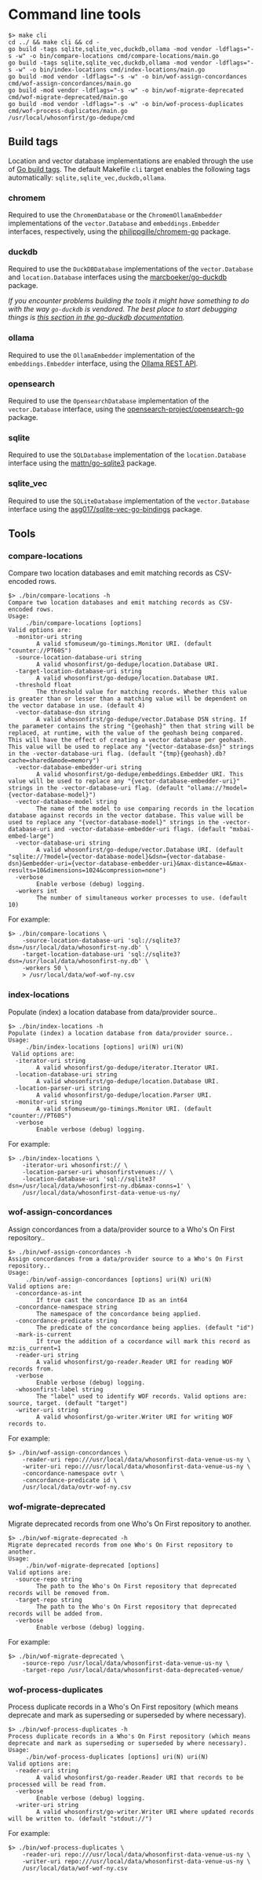 # Command line tools

```
$> make cli
cd ../ && make cli && cd -
go build -tags sqlite,sqlite_vec,duckdb,ollama -mod vendor -ldflags="-s -w" -o bin/compare-locations cmd/compare-locations/main.go
go build -tags sqlite,sqlite_vec,duckdb,ollama -mod vendor -ldflags="-s -w" -o bin/index-locations cmd/index-locations/main.go
go build -mod vendor -ldflags="-s -w" -o bin/wof-assign-concordances cmd/wof-assign-concordances/main.go
go build -mod vendor -ldflags="-s -w" -o bin/wof-migrate-deprecated cmd/wof-migrate-deprecated/main.go
go build -mod vendor -ldflags="-s -w" -o bin/wof-process-duplicates cmd/wof-process-duplicates/main.go
/usr/local/whosonfirst/go-dedupe/cmd
```

## Build tags

Location and vector database implementations are enabled through the use of [Go build tags](https://pkg.go.dev/go/build). The default Makefile `cli` target enables the following tags automatically: `sqlite,sqlite_vec,duckdb,ollama`.

### chromem

Required to use the `ChromemDatabase` or the `ChromemOllamaEmbedder` implementations of the `vector.Database` and `embeddings.Embedder` interfaces, respectively, using the [philippgille/chromem-go](https://github.com/philippgille/chromem-go) package.

### duckdb

Required to use the `DuckDBDatabase` implementations of the `vector.Database` and `location.Database` interfaces using the [marcboeker/go-duckdb](https://github.com/marcboeker/go-duckdb) package.

_If you encounter problems building the tools it might have something to do with the way `go-duckdb` is vendored. The best place to start debugging things is [this section in the go-duckdb documentation](https://github.com/marcboeker/go-duckdb?tab=readme-ov-file#vendoring)._

### ollama

Required to use the `OllamaEmbedder` implementation of the `embeddings.Embedder` interface, using the [Ollama REST API](https://github.com/ollama/ollama/blob/main/docs/api.md).

### opensearch

Required to use the `OpensearchDatabase` implementation of the `vector.Database` interface, using the [opensearch-project/opensearch-go](https://github.com/opensearch-project/opensearch-go) package.

### sqlite

Required to use the `SQLDatabase` implementation of the `location.Database` interface using the [mattn/go-sqlite3](https://github.com/mattn/go-sqlite3) package.

### sqlite_vec

Required to use the `SQLiteDatabase` implementation of the `vector.Database` interface using the [asg017/sqlite-vec-go-bindings](https://github.com/asg017/sqlite-vec-go-bindings) package.

## Tools

### compare-locations

Compare two location databases and emit matching records as CSV-encoded rows.

```
$> ./bin/compare-locations -h
Compare two location databases and emit matching records as CSV-encoded rows.
Usage:
	 ./bin/compare-locations [options]
Valid options are:
  -monitor-uri string
    	A valid sfomuseum/go-timings.Monitor URI. (default "counter://PT60S")
  -source-location-database-uri string
    	A valid whosonfirst/go-dedupe/location.Database URI.
  -target-location-database-uri string
    	A valid whosonfirst/go-dedupe/location.Database URI.
  -threshold float
    	The threshold value for matching records. Whether this value is greater than or lesser than a matching value will be dependent on the vector database in use. (default 4)
  -vector-database-dsn string
    	A valid whosonfirst/go-dedupe/vector.Database DSN string. If the parameter contains the string "{geohash}" then that string will be replaced, at runtime, with the value of the geohash being compared. This will have the effect of creating a vector database per geohash. This value will be used to replace any "{vector-database-dsn}" strings in the -vector-database-uri flag. (default "{tmp}{geohash}.db?cache=shared&mode=memory")
  -vector-database-embedder-uri string
    	A valid whosonfirst/go-dedupe/embeddings.Embedder URI. This value will be used to replace any "{vector-database-embedder-uri}" strings in the -vector-database-uri flag. (default "ollama://?model={vector-database-model}")
  -vector-database-model string
    	The name of the model to use comparing records in the location database against records in the vector database. This value will be used to replace any "{vector-database-model}" strings in the -vector-database-uri and -vector-database-embedder-uri flags. (default "mxbai-embed-large")
  -vector-database-uri string
    	A valid whosonfirst/go-dedupe/vector.Database URI. (default "sqlite://?model={vector-database-model}&dsn={vector-database-dsn}&embedder-uri={vector-database-embedder-uri}&max-distance=4&max-results=10&dimensions=1024&compression=none")
  -verbose
    	Enable verbose (debug) logging.
  -workers int
    	The number of simultaneous worker processes to use. (default 10)
```

For example:

```
$> ./bin/compare-locations \
	-source-location-database-uri 'sql://sqlite3?dsn=/usr/local/data/whosonfirst-ny.db' \
	-target-location-database-uri 'sql://sqlite3?dsn=/usr/local/data/whosonfirst-ny.db' \
	-workers 50 \
	> /usr/local/data/wof-wof-ny.csv
```

### index-locations

Populate (index) a location database from data/provider source..

```
$> ./bin/index-locations -h
Populate (index) a location database from data/provider source..
Usage:
	 ./bin/index-locations [options] uri(N) uri(N)
 Valid options are:
  -iterator-uri string
    	A valid whosonfirst/go-dedupe/iterator.Iterator URI.
  -location-database-uri string
    	A valid whosonfirst/go-dedupe/location.Database URI.
  -location-parser-uri string
    	A valid whosonfirst/go-dedupe/location.Parser URI.
  -monitor-uri string
    	A valid sfomuseum/go-timings.Monitor URI. (default "counter://PT60S")
  -verbose
    	Enable verbose (debug) logging.
```

For example:

```
$> ./bin/index-locations \
	-iterator-uri whosonfirst:// \
	-location-parser-uri whosonfirstvenues:// \
	-location-database-uri 'sql://sqlite3?dsn=/usr/local/data/whosonfirst-ny.db&max-conns=1' \
	/usr/local/data/whosonfirst-data-venue-us-ny/
```

### wof-assign-concordances

Assign concordances from a data/provider source to a Who's On First repository..

```
$> ./bin/wof-assign-concordances -h
Assign concordances from a data/provider source to a Who's On First repository..
Usage:
	 ./bin/wof-assign-concordances [options] uri(N) uri(N)
Valid options are:
  -concordance-as-int
    	If true cast the concordance ID as an int64
  -concordance-namespace string
    	The namespace of the concordance being applied.
  -concordance-predicate string
    	The predicate of the concordance being applies. (default "id")
  -mark-is-current
    	If true the addition of a cocordance will mark this record as mz:is_current=1
  -reader-uri string
    	A valid whosonfirst/go-reader.Reader URI for reading WOF records from.
  -verbose
    	Enable verbose (debug) logging.
  -whosonfirst-label string
    	The "label" used to identify WOF records. Valid options are: source, target. (default "target")
  -writer-uri string
    	A valid whosonfirst/go-writer.Writer URI for writing WOF records to.
```

For example:

```
$> ./bin/wof-assign-concordances \
	-reader-uri repo:///usr/local/data/whosonfirst-data-venue-us-ny \
	-writer-uri repo:///usr/local/data/whosonfirst-data-venue-us-ny \
	-concordance-namespace ovtr \
	-concordance-predicate id \
	/usr/local/data/ovtr-wof-ny.csv
```

### wof-migrate-deprecated

Migrate deprecated records from one Who's On First repository to another.

```
$> ./bin/wof-migrate-deprecated -h
Migrate deprecated records from one Who's On First repository to another.
Usage:
	 ./bin/wof-migrate-deprecated [options]
Valid options are:
  -source-repo string
    	The path to the Who's On First repository that deprecated records will be removed from.
  -target-repo string
    	The path to the Who's On First repository that deprecated records will be added from.
  -verbose
    	Enable verbose (debug) logging.
```

For example:

```
$> ./bin/wof-migrate-deprecated \
	-source-repo /usr/local/data/whosonfirst-data-venue-us-ny \
	-target-repo /usr/local/data/whosonfirst-data-deprecated-venue/
```

### wof-process-duplicates

Process duplicate records in a Who's On First repository (which means deprecate and mark as superseding or superseded by where necessary).

```
$> ./bin/wof-process-duplicates -h
Process duplicate records in a Who's On First repository (which means deprecate and mark as superseding or superseded by where necessary).
Usage:
	 ./bin/wof-process-duplicates [options] uri(N) uri(N)
Valid options are:
  -reader-uri string
    	A valid whosonfirst/go-reader.Reader URI that records to be processed will be read from.
  -verbose
    	Enable verbose (debug) logging.
  -writer-uri string
    	A valid whosonfirst/go-writer.Writer URI where updated records will be written to. (default "stdout://")
```

For example:

```
$> ./bin/wof-process-duplicates \
	-reader-uri repo:///usr/local/data/whosonfirst-data-venue-us-ny \
	-writer-uri repo:///usr/local/data/whosonfirst-data-venue-us-ny \
	/usr/local/data/wof-wof-ny.csv
```